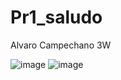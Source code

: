 # Pr1_saludo
Alvaro Campechano 3W

![image](https://github.com/user-attachments/assets/05f2206f-ea99-4b41-badf-949ffa9f0777)
![image](https://github.com/user-attachments/assets/abbff422-e986-4ed9-98d8-e0c8498ccc6c)
